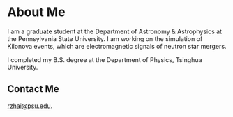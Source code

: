 # About Me
I am a graduate student at the Department of Astronomy \& Astrophysics at the Pennsylvania State University. I am working on the simulation of Kilonova events, which are electromagnetic signals of neutron star mergers. 

I completed my B.S. degree at the Department of Physics, Tsinghua University.

## Contact Me
<a href="mailto:rzhai@psu.edu"> rzhai@psu.edu</a>.
